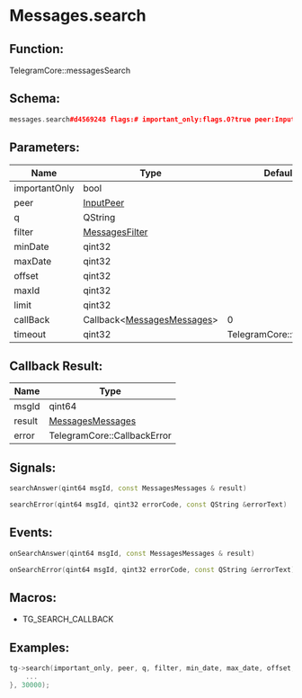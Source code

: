 # Messages.search

## Function:

TelegramCore::messagesSearch

## Schema:

```c++
messages.search#d4569248 flags:# important_only:flags.0?true peer:InputPeer q:string filter:MessagesFilter min_date:int max_date:int offset:int max_id:int limit:int = messages.Messages;
```
## Parameters:

|Name|Type|Default|
|----|----|-------|
|importantOnly|bool||
|peer|[InputPeer](../../types/inputpeer.md)||
|q|QString||
|filter|[MessagesFilter](../../types/messagesfilter.md)||
|minDate|qint32||
|maxDate|qint32||
|offset|qint32||
|maxId|qint32||
|limit|qint32||
|callBack|Callback&lt;[MessagesMessages](../../types/messagesmessages.md)&gt;|0|
|timeout|qint32|TelegramCore::timeOut()|

## Callback Result:

|Name|Type|
|----|----|
|msgId|qint64|
|result|[MessagesMessages](../../types/messagesmessages.md)|
|error|TelegramCore::CallbackError|

## Signals:

```c++
searchAnswer(qint64 msgId, const MessagesMessages & result)
```
```c++
searchError(qint64 msgId, qint32 errorCode, const QString &errorText)
```

## Events:

```c++
onSearchAnswer(qint64 msgId, const MessagesMessages & result)
```
```c++
onSearchError(qint64 msgId, qint32 errorCode, const QString &errorText)
```

## Macros:

* TG_SEARCH_CALLBACK

## Examples:

```c++
tg->search(important_only, peer, q, filter, min_date, max_date, offset, max_id, limit, [=](TG_SEARCH_CALLBACK){
    ...
}, 30000);
```
